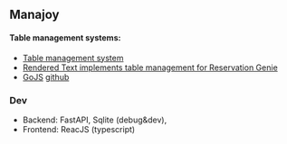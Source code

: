 ## Manajoy



#### Table management systems:
- [Table management system](https://codepen.io/devgm/pen/YzPPYgP)
- [Rendered Text implements table management for Reservation Genie](http://renderedtext.com/blog/2013/12/16/rendered-text-implements-table-management-for-reservation-genie/)
- [GoJS](https://gojs.net/latest/samples/dragUnoccupied.html) [github](https://github.com/NorthwoodsSoftware/GoJS)




### Dev

- Backend: FastAPI, Sqlite (debug&dev), 
- Frontend: ReacJS (typescript)
